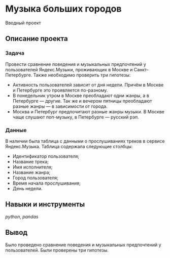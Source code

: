 # Музыка больших городов
Вводный проект

## Описание проекта
### Задача
Провести сравнение поведения и музыкальных предпочтений у пользователей Яндекс.Музыки, проживающих в Москве и Санкт-Петербурге. Также необходимо проверить три гипотезы:
* Активность пользователей зависит от дня недели. Причём в Москве и Петербурге это проявляется по-разному.
* В понедельник утром в Москве преобладают одни жанры, а в Петербурге — другие. Так же и вечером пятницы преобладают разные жанры — в зависимости от города.
* Москва и Петербург предпочитают разные жанры музыки. В Москве чаще слушают поп-музыку, в Петербурге — русский рэп.

### Данные
В наличии была таблица с данными о прослушиваниях треков в сервисе Яндекс.Музыка.
Таблица содержала следующие столбцы:
* Идентификатор пользователя;
* Название трека;  
* Имя исполнителя;
* Название жанра;
* Город пользователя;
* Время начала прослушивания;
* День недели.

## Навыки и инструменты

*python*, *pandas*

##  Вывод
Было проведено сравнение поведения и музыкальных предпочтений у пользователей. Были проверены три гипотезы.

